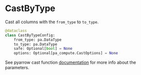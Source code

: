 # CastByType

Cast all columns with the `from_type` to `to_type`.

```python
@dataclass
class CastByTypeConfig:
    from_type: pa.DataType
    to_type: pa.DataType
    safe: Optional[bool] = None
    options: Optional[pa_compute.CastOptions] = None
```

See pyarrow cast function [documentation](https://arrow.apache.org/docs/python/generated/pyarrow.compute.cast.html) for more info about the parameters.

